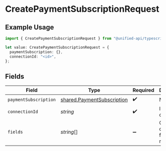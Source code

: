 # CreatePaymentSubscriptionRequest

## Example Usage

```typescript
import { CreatePaymentSubscriptionRequest } from "@unified-api/typescript-sdk/sdk/models/operations";

let value: CreatePaymentSubscriptionRequest = {
  paymentSubscription: {},
  connectionId: "<id>",
};
```

## Fields

| Field                                                                           | Type                                                                            | Required                                                                        | Description                                                                     |
| ------------------------------------------------------------------------------- | ------------------------------------------------------------------------------- | ------------------------------------------------------------------------------- | ------------------------------------------------------------------------------- |
| `paymentSubscription`                                                           | [shared.PaymentSubscription](../../../sdk/models/shared/paymentsubscription.md) | :heavy_check_mark:                                                              | N/A                                                                             |
| `connectionId`                                                                  | *string*                                                                        | :heavy_check_mark:                                                              | ID of the connection                                                            |
| `fields`                                                                        | *string*[]                                                                      | :heavy_minus_sign:                                                              | Comma-delimited fields to return                                                |